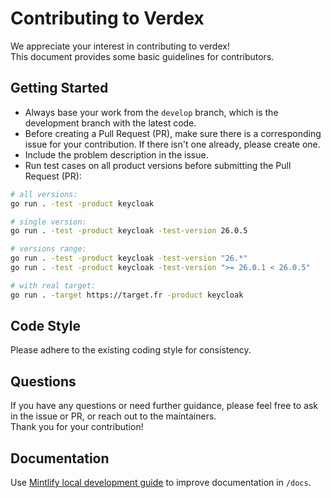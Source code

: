 # Contributing to Verdex
We appreciate your interest in contributing to verdex!  
This document provides some basic guidelines for contributors.

## Getting Started
- Always base your work from the `develop` branch, which is the development branch with the latest code.
- Before creating a Pull Request (PR), make sure there is a corresponding issue for your contribution. If there isn't one already, please create one.
- Include the problem description in the issue.
- Run test cases on all product versions before submitting the Pull Request (PR):
```bash
# all versions:
go run . -test -product keycloak

# single version:
go run . -test -product keycloak -test-version 26.0.5

# versions range:
go run . -test -product keycloak -test-version "26.*"
go run . -test -product keycloak -test-version ">= 26.0.1 < 26.0.5"

# with real target:
go run . -target https://target.fr -product keycloak
```

## Code Style
Please adhere to the existing coding style for consistency.

## Questions
If you have any questions or need further guidance, please feel free to ask in the issue or PR, or reach out to the maintainers.  
Thank you for your contribution!

## Documentation
Use [Mintlify local development guide](https://mintlify.com/docs/development) to improve documentation in `/docs`.

